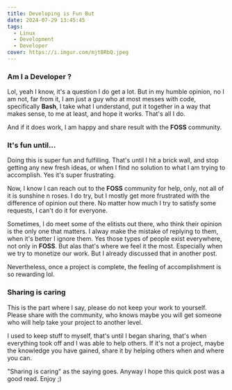 ```yaml
---
title: Developing is Fun But
date: 2024-07-29 13:45:45
tags:
  - Linux
  - Development
  - Developer
cover: https://i.imgur.com/mjtBRbQ.jpeg
---
```


### Am I a Developer ?

Lol, yeah I know, it's a question I do get a lot. But in my humble opinion, no I am not, far from it, I am just a guy who at most messes with code, specifically **Bash**, I take what I understand, put it together in a way that makes sense, to me at least, and hope it works. That's all I do.

And if it does work, I am happy and share result with the **FOSS** community.

### It's fun until...

Doing this is super fun and fulfilling. That's until I hit a brick wall, and stop getting any new fresh ideas, or when I find no solution to what I am trying to accomplish. Yes it's super frustrating.

Now, I know I can reach out to the **FOSS** community for help, only, not all of it is sunshine n roses. I do try, but I mostly get more frustrated with the difference of opinion out there. No matter how much I try to satisfy some requests, I can't do it for everyone.

Sometimes, I do meet some of the elitists out there, who think their opinion is the only one that matters. I alway make the mistake of replying to them, when it's better I ignore them. Yes those types of people exist everywhere, not only in **FOSS**. But alas that's where we feel it the most. Especially when we try to monetize our work. But I already discussed that in another post.

Nevertheless, once a project is complete, the feeling of accomplishment is so rewarding lol.

### Sharing is caring

This is the part where I say, please do not keep your work to yourself. Please share with the community, who knows maybe you will get someone who will help take your project to another level.

I used to keep stuff to myself, that's until I began sharing, that's when everything took off and I was able to help others. If it's not a project, maybe the knowledge you have gained, share it by helping others when and where you can.

"Sharing is caring" as the saying goes. Anyway I hope this quick post was a good read. Enjoy ;)
